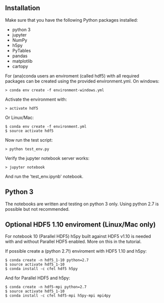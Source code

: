 

Installation
------------

Make sure that you have the following Python packages installed:

-   python 3
-   jupyter
-   NumPy
-   h5py
-   PyTables
-   pandas
-   matplotlib
-   cartopy

For (ana)conda users an enviroment (called hdf5) with all required packages can be created using the provided environment.yml. On windows:

    > conda env create -f environment-windows.yml

Activate the environment with:

    > activate hdf5

Or Linux/Mac:

    $ conda env create -f environment.yml
    $ source activate hdf5

Now run the test script:

    > python test_env.py

Verify the jupyter notebook server works:

    > jupyter notebook

And run the 'test\_env.ipynb' notebook.

Python 3
--------

The notebooks are written and testing on python 3 only. Using python 2.7 is possible but not recommended.

Optional HDF5 1.10 enviroment (Linux/Mac only)
----------------------------------------------

For notebook 10 (Parallel HDF5) h5py built against HDF5 v1.10 is needed with and without Parallel HDF5 enabled. More on this in the tutorial.

If possible create a (python 2.7!) enviroment with HDF5 1.10 and h5py:

    $ conda create -n hdf5_1-10 python=2.7
    $ source activate hdf5_1-10
    $ conda install -c cfel hdf5 h5py

And for Parallel HDF5 and h5py:

    $ conda create -n hdf5-mpi python=2.7
    $ source activate hdf5_1-10
    $ conda install -c cfel hdf5-mpi h5py-mpi mpi4py


